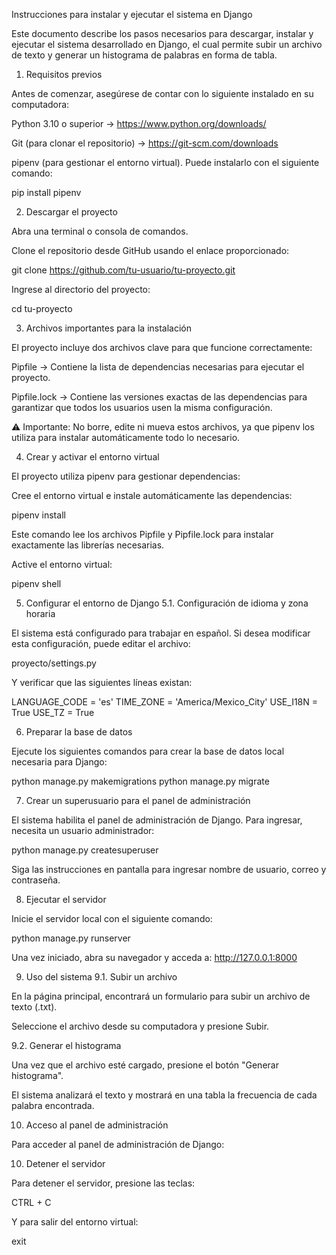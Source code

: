 Instrucciones para instalar y ejecutar el sistema en Django

Este documento describe los pasos necesarios para descargar, instalar y ejecutar el sistema desarrollado en Django, el cual permite subir un archivo de texto y generar un histograma de palabras en forma de tabla.

1. Requisitos previos

Antes de comenzar, asegúrese de contar con lo siguiente instalado en su computadora:

Python 3.10 o superior → https://www.python.org/downloads/

Git (para clonar el repositorio) → https://git-scm.com/downloads

pipenv (para gestionar el entorno virtual).
Puede instalarlo con el siguiente comando:

pip install pipenv

2. Descargar el proyecto

Abra una terminal o consola de comandos.

Clone el repositorio desde GitHub usando el enlace proporcionado:

git clone https://github.com/tu-usuario/tu-proyecto.git


Ingrese al directorio del proyecto:

cd tu-proyecto

3. Archivos importantes para la instalación

El proyecto incluye dos archivos clave para que funcione correctamente:

Pipfile → Contiene la lista de dependencias necesarias para ejecutar el proyecto.

Pipfile.lock → Contiene las versiones exactas de las dependencias para garantizar que todos los usuarios usen la misma configuración.

⚠️ Importante:
No borre, edite ni mueva estos archivos, ya que pipenv los utiliza para instalar automáticamente todo lo necesario.

4. Crear y activar el entorno virtual

El proyecto utiliza pipenv para gestionar dependencias:

Cree el entorno virtual e instale automáticamente las dependencias:

pipenv install


Este comando lee los archivos Pipfile y Pipfile.lock para instalar exactamente las librerías necesarias.

Active el entorno virtual:

pipenv shell

5. Configurar el entorno de Django
5.1. Configuración de idioma y zona horaria

El sistema está configurado para trabajar en español.
Si desea modificar esta configuración, puede editar el archivo:

proyecto/settings.py


Y verificar que las siguientes líneas existan:

LANGUAGE_CODE = 'es'
TIME_ZONE = 'America/Mexico_City'
USE_I18N = True
USE_TZ = True

6. Preparar la base de datos

Ejecute los siguientes comandos para crear la base de datos local necesaria para Django:

python manage.py makemigrations
python manage.py migrate

7. Crear un superusuario para el panel de administración

El sistema habilita el panel de administración de Django. Para ingresar, necesita un usuario administrador:

python manage.py createsuperuser


Siga las instrucciones en pantalla para ingresar nombre de usuario, correo y contraseña.

8. Ejecutar el servidor

Inicie el servidor local con el siguiente comando:

python manage.py runserver


Una vez iniciado, abra su navegador y acceda a:
http://127.0.0.1:8000

9. Uso del sistema
9.1. Subir un archivo

En la página principal, encontrará un formulario para subir un archivo de texto (.txt).

Seleccione el archivo desde su computadora y presione Subir.

9.2. Generar el histograma

Una vez que el archivo esté cargado, presione el botón "Generar histograma".

El sistema analizará el texto y mostrará en una tabla la frecuencia de cada palabra encontrada.

10. Acceso al panel de administración

Para acceder al panel de administración de Django:

10. Detener el servidor

Para detener el servidor, presione las teclas:

CTRL + C


Y para salir del entorno virtual:

exit
